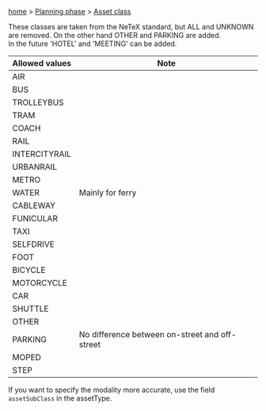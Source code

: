 [home](https://github.com/TOMP-WG/TOMP-API/wiki/) > [Planning phase](Planning-phase.md) > [Asset class](Asset-class.md)  

These classes are taken from the NeTeX standard, but ALL and UNKNOWN are removed. On the other hand OTHER and PARKING are added.  
In the future 'HOTEL' and 'MEETING' can be added. 

| Allowed values | Note | 
| --- | --- |
| AIR | | 
| BUS| | 
| TROLLEYBUS| | 
| TRAM| | 
| COACH| | 
| RAIL| | 
| INTERCITYRAIL| | 
| URBANRAIL| | 
| METRO | | 
| WATER | Mainly for ferry | 
| CABLEWAY | | 
| FUNICULAR| | 
| TAXI | | 
| SELFDRIVE | | 
| FOOT | | 
| BICYCLE | | 
| MOTORCYCLE | | 
| CAR | | 
| SHUTTLE | | 
| OTHER | | 
| PARKING | No difference between on-street and off-street | 
| MOPED | | 
| STEP | | 

If you want to specify the modality more accurate, use the field `assetSubClass` in the assetType.
